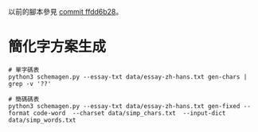 以前的腳本參見 [commit ffdd6b28](https://github.com/ksqsf/rime-moran/tree/ffdd6b280a3ee90745221a328e8e54bc62f2ee6a/tools)。

# 簡化字方案生成

```
# 單字碼表
python3 schemagen.py --essay-txt data/essay-zh-hans.txt gen-chars | grep -v '??'

# 簡碼碼表
python3 schemagen.py --essay-txt data/essay-zh-hans.txt gen-fixed --format code-word  --charset data/simp_chars.txt  --input-dict data/simp_words.txt 
```
